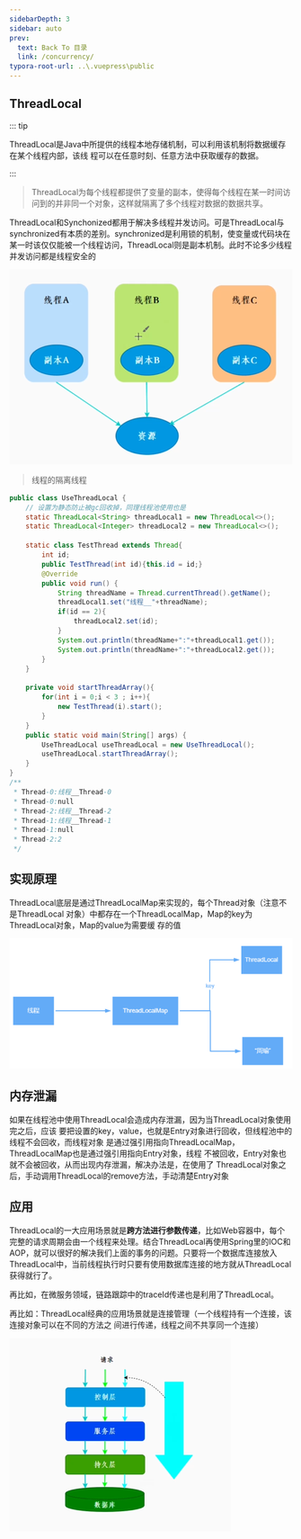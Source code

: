 ```yaml
---
sidebarDepth: 3
sidebar: auto
prev:
  text: Back To 目录
  link: /concurrency/
typora-root-url: ..\.vuepress\public
---
```




## ThreadLocal

::: tip

ThreadLocal是Java中所提供的线程本地存储机制，可以利⽤该机制将数据缓存在某个线程内部，该线 程可以在任意时刻、任意⽅法中获取缓存的数据。

:::

> ThreadLocal为每个线程都提供了变量的副本，使得每个线程在某一时间访问到的并非同一个对象，这样就隔离了多个线程对数据的数据共享。

ThreadLocal和Synchonized都用于解决多线程并发访问。可是ThreadLocal与synchronized有本质的差别。synchronized是利用锁的机制，使变量或代码块在某一时该仅仅能被一个线程访问，ThreadLocal则是副本机制。此时不论多少线程并发访问都是线程安全的

![image-20230303191241368](/images/concurrency/image-20230303191241368.png)

> 线程的隔离线程

```java
public class UseThreadLocal {
    // 设置为静态防止被gc回收掉，同理线程池使用也是
    static ThreadLocal<String> threadLocal1 = new ThreadLocal<>();
    static ThreadLocal<Integer> threadLocal2 = new ThreadLocal<>();

    static class TestThread extends Thread{
        int id;
        public TestThread(int id){this.id = id;}
        @Override
        public void run() {
            String threadName = Thread.currentThread().getName();
            threadLocal1.set("线程__"+threadName);
            if(id == 2){
                threadLocal2.set(id);
            }
            System.out.println(threadName+":"+threadLocal1.get());
            System.out.println(threadName+":"+threadLocal2.get());
        }
    }

    private void startThreadArray(){
        for(int i = 0;i < 3 ; i++){
            new TestThread(i).start();
        }
    }
    public static void main(String[] args) {
        UseThreadLocal useThreadLocal = new UseThreadLocal();
        useThreadLocal.startThreadArray();
    }
}
/**
 * Thread-0:线程__Thread-0
 * Thread-0:null
 * Thread-2:线程__Thread-2
 * Thread-1:线程__Thread-1
 * Thread-1:null
 * Thread-2:2
 */
```







## 实现原理

ThreadLocal底层是通过ThreadLocalMap来实现的，每个Thread对象（注意不是ThreadLocal 对象）中都存在⼀个ThreadLocalMap，Map的key为ThreadLocal对象，Map的value为需要缓 存的值

![image-20230303180140479](/images/concurrency/image-20230303180140479.png)



## 内存泄漏

如果在线程池中使⽤ThreadLocal会造成内存泄漏，因为当ThreadLocal对象使⽤完之后，应该 要把设置的key，value，也就是Entry对象进⾏回收，但线程池中的线程不会回收，⽽线程对象 是通过强引⽤指向ThreadLocalMap，ThreadLocalMap也是通过强引⽤指向Entry对象，线程 不被回收，Entry对象也就不会被回收，从⽽出现内存泄漏，解决办法是，在使⽤了 ThreadLocal对象之后，⼿动调⽤ThreadLocal的remove⽅法，⼿动清楚Entry对象





## 应用

ThreadLocal的一大应用场景就是**跨方法进行参数传递**，比如Web容器中，每个完整的请求周期会由一个线程来处理。结合ThreadLocal再使用Spring里的IOC和AOP，就可以很好的解决我们上面的事务的问题。只要将一个数据库连接放入ThreadLocal中，当前线程执行时只要有使用数据库连接的地方就从ThreadLocal获得就行了。

再比如，在微服务领域，链路跟踪中的traceId传递也是利用了ThreadLocal。

再比如：ThreadLocal经典的应⽤场景就是连接管理（⼀个线程持有⼀个连接，该连接对象可以在不同的⽅法之 间进⾏传递，线程之间不共享同⼀个连接）

![image-20230303191310260](/images/concurrency/image-20230303191310260.png)